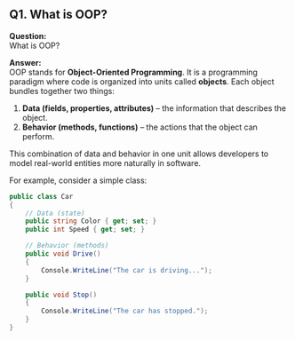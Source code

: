 ## Q1. What is OOP?

**Question:**  
What is OOP?

**Answer:**  
OOP stands for **Object-Oriented Programming**. It is a programming paradigm where code is organized into units called **objects**. Each object bundles together two things:

1. **Data (fields, properties, attributes)** – the information that describes the object.  
2. **Behavior (methods, functions)** – the actions that the object can perform.

This combination of data and behavior in one unit allows developers to model real-world entities more naturally in software.

For example, consider a simple class:

```csharp
public class Car
{
    // Data (state)
    public string Color { get; set; }
    public int Speed { get; set; }

    // Behavior (methods)
    public void Drive()
    {
        Console.WriteLine("The car is driving...");
    }

    public void Stop()
    {
        Console.WriteLine("The car has stopped.");
    }
}
```